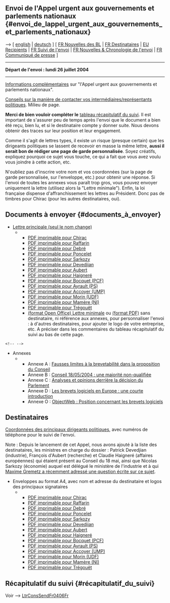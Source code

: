## Envoi de l\'Appel urgent aux gouvernements et parlements nationaux {#envoi_de_lappel_urgent_aux_gouvernements_et_parlements_nationaux}

\--\> \[ [ english](LtrCons0406En "wikilink") \| [
deutsch](LtrCons0406De "wikilink") \] \[ [ FR Nouvelles des
BL](SwpatcninoFr "wikilink") \| [ FR
Destinataires](LtrConsRecvFr0406Fr "wikilink") \| [ EU
Recipients](LtrConsRecv0406En "wikilink") \| [ FR Suivi de
l\'envoi](LtrConsSendFr0406Fr "wikilink") \| [ FR Nouvelles &
Chronologie de l\'envoi](LtrConsFrNews0406Fr "wikilink") \| [ FR
Communiqué de presse](LtrConsFrPr0406Fr "wikilink") \]

------------------------------------------------------------------------

**Départ de l\'envoi : lundi 26 juillet 2004**

------------------------------------------------------------------------

[Informations
complémentaires](http://swpat.ffii.org/letters/cons0406/index.fr.html "wikilink")
sur \"l\'Appel urgent aux gouvernements et parlements nationaux\".

[Conseils sur la manière de contacter vos intermédiaires/représentants
politiques](http://swpat.ffii.org/groupe/gunka/index.fr.html "wikilink").
Milieu de page.

**Merci de bien vouloir compléter le** [ tableau récapitulatif du
suivi](LtrConsSendFr0406Fr "wikilink"). Il est important de s\'assurer
peu de temps après l\'envoi que le document a bien été reçu, bien lu, et
si le destinataire compte y donner suite. Nous devons obtenir des traces
sur leur position et leur engagement.

Comme il s\'agit de lettres types, il existe un risque (presque certain)
que les dirigeants politiques se lassent de recevoir en masse la même
lettre, **aussi il serait bon de rédiger une page de garde
personnalisée**. Soyez créatifs, expliquez pourquoi ce sujet vous
touche, ce qui a fait que vous avez voulu vous joindre à cette action,
etc.

N\'oubliez pas d\'inscrire votre nom et vos coordonnées (sur la page de
garde personnalisée, sur l\'enveloppe, etc.) pour obtenir une réponse.
Si l\'envoi de toutes les annexes vous paraît trop gros, vous pouvez
envoyer uniquement la lettre (utilisez alors la \"Lettre minimale\").
Enfin, la loi française dispense d\'affranchissement les lettres au
Président. Donc pas de timbres pour Chirac (pour les autres
destinataires, oui).

## Documents à envoyer {#documents_à_envoyer}

-   [Lettre principale (seul le nom
    change)](http://swpat.ffii.org/letters/cons0406/index.fr.html "wikilink")
    -   -   [PDF imprimable pour
            Chirac](http://www.ffii.org/~gibuskro/cons0406/LtrConsChirac0406.fr.pdf "wikilink")
        -   [PDF imprimable pour
            Raffarin](http://www.ffii.org/~gibuskro/cons0406/LtrConsRaffarin0406.fr.pdf "wikilink")
        -   [PDF imprimable pour
            Debré](http://www.ffii.org/~gibuskro/cons0406/LtrConsDebre0406.fr.pdf "wikilink")
        -   [PDF imprimable pour
            Poncelet](http://www.ffii.org/~gibuskro/cons0406/LtrConsPoncelet0406.fr.pdf "wikilink")
        -   [PDF imprimable pour
            Sarkozy](http://www.ffii.org/~gibuskro/cons0406/LtrConsSarkozy0406.fr.pdf "wikilink")
        -   [PDF imprimable pour
            Devedjian](http://www.ffii.org/~gibuskro/cons0406/LtrConsDevedjian0406.fr.pdf "wikilink")
        -   [PDF imprimable pour
            Aubert](http://www.ffii.org/~gibuskro/cons0406/LtrConsAubert0406.fr.pdf "wikilink")
        -   [PDF imprimable pour
            Haigneré](http://www.ffii.org/~gibuskro/cons0406/LtrConsHaignere0406.fr.pdf "wikilink")
        -   [PDF imprimable pour Bocquet
            (PCF)](http://www.ffii.org/~gibuskro/cons0406/LtrConsBocquet0406.fr.pdf "wikilink")
        -   [PDF imprimable pour Ayrault
            (PS)](http://www.ffii.org/~gibuskro/cons0406/LtrConsAyrault0406.fr.pdf "wikilink")
        -   [PDF imprimable pour Accoyer
            (UMP)](http://www.ffii.org/~gibuskro/cons0406/LtrConsAccoyer0406.fr.pdf "wikilink")
        -   [PDF imprimable pour Morin
            (UDF)](http://www.ffii.org/~gibuskro/cons0406/LtrConsMorin0406.fr.pdf "wikilink")
        -   [PDF imprimable pour Mamère
            (NI)](http://www.ffii.org/~gibuskro/cons0406/LtrConsMamere0406.fr.pdf "wikilink")
        -   [PDF imprimable pour
            Trégouët](http://www.ffii.org/~gibuskro/cons0406/LtrConsTregouet0406.fr.pdf "wikilink")
        -   [(format Open Office) Lettre
            minimale](http://swpat.ffii.org/letters/cons0406/LtrConsMinim0406.fr.sxw "wikilink")
            ou [(format
            PDF)](http://swpat.ffii.org/letters/cons0406/LtrConsMinim0406.fr.pdf "wikilink")
            sans destinataire, ni référence aux annexes, pour
            personnaliser l\'envoi : à d\'autres destinataires, pour
            ajouter le logo de votre entreprise, etc. A préciser dans
            les commentaires du tableau récapitulatif du suivi au bas de
            cette page.

```{=html}
<!-- -->
```
-   Annexes
    -   -   Annexe A : [Fausses limites à la brevetabilité dans la
            proposition du
            Conseil](http://swpat.ffii.org/lettres/cons0406/text/ConsText0406.fr.pdf "wikilink")
        -   Annexe B : [Conseil 18/05/2004 : une majorité
            non-qualifiée](http://swpat.ffii.org/letters/cons0406/repr/ConsRepr0406.fr.pdf "wikilink")
        -   Annexe C : [Analyses et opinions derrière la décision du
            Parlement](http://swpat.ffii.org/letters/cons0406/parl/ConsParl0406.fr.pdf "wikilink")
        -   Annexe D : [Les brevets logiciels en Europe : une courte
            introduction](http://swpat.ffii.org/journal/intro/ShortIntro.fr.pdf "wikilink")
        -   Annexe O : [ObjectWeb : Position concernant les brevets
            logiciels](http://wiki.objectweb.org/attach?page=CWP_SoftwarePatents_French%2FLivreBlancBrevetsLogiciel13mai2004.pdf "wikilink")

## Destinataires

[Coordonnées des principaux dirigeants
politiques](http:FrHeadsStateFr "wikilink"), avec numéros de téléphone
pour le suivi de l\'envoi.

Note : Depuis le lancement de cet Appel, nous avons ajouté à la liste
des destinataires, les ministres en charge du dossier : Patrick
Devedjian (industrie), François d\'Aubert (recherche) et Claudie
Haigneré (affaires européennes) qui étaient présent au Conseil du 18
mai, ainsi que Nicolas Sarkozy (économie) auquel est délégué le
ministère de l\'industrie et à qui [ Maxime Gremetz a récemment adressé
une question écrite sur ce sujet](GremetzQuestParl040720Fr "wikilink").

-   Enveloppes au format A4, avec nom et adresse du destinataire et
    logos des principaux signataires
    -   -   [PDF imprimable pour
            Chirac](http://www.ffii.org/~gibuskro/cons0406/EnvConsChirac0406.fr.pdf "wikilink")
        -   [PDF imprimable pour
            Raffarin](http://www.ffii.org/~gibuskro/cons0406/EnvConsRaffarin0406.fr.pdf "wikilink")
        -   [PDF imprimable pour
            Debré](http://www.ffii.org/~gibuskro/cons0406/EnvConsDebre0406.fr.pdf "wikilink")
        -   [PDF imprimable pour
            Poncelet](http://www.ffii.org/~gibuskro/cons0406/EnvConsPoncelet0406.fr.pdf "wikilink")
        -   [PDF imprimable pour
            Sarkozy](http://www.ffii.org/~gibuskro/cons0406/EnvConsSarkozy0406.fr.pdf "wikilink")
        -   [PDF imprimable pour
            Devedjian](http://www.ffii.org/~gibuskro/cons0406/EnvConsDevedjian0406.fr.pdf "wikilink")
        -   [PDF imprimable pour
            Aubert](http://www.ffii.org/~gibuskro/cons0406/EnvConsAubert0406.fr.pdf "wikilink")
        -   [PDF imprimable pour
            Haigneré](http://www.ffii.org/~gibuskro/cons0406/EnvConsHaignere0406.fr.pdf "wikilink")
        -   [PDF imprimable pour Bocquet
            (PCF)](http://www.ffii.org/~gibuskro/cons0406/EnvConsBocquet0406.fr.pdf "wikilink")
        -   [PDF imprimable pour Ayrault
            (PS)](http://www.ffii.org/~gibuskro/cons0406/EnvConsAyrault0406.fr.pdf "wikilink")
        -   [PDF imprimable pour Accoyer
            (UMP)](http://www.ffii.org/~gibuskro/cons0406/EnvConsAccoyer0406.fr.pdf "wikilink")
        -   [PDF imprimable pour Morin
            (UDF)](http://www.ffii.org/~gibuskro/cons0406/EnvConsMorin0406.fr.pdf "wikilink")
        -   [PDF imprimable pour Mamère
            (NI)](http://www.ffii.org/~gibuskro/cons0406/EnvConsMamere0406.fr.pdf "wikilink")
        -   [PDF imprimable pour
            Trégouët](http://www.ffii.org/~gibuskro/cons0406/EnvConsTregouet0406.fr.pdf "wikilink")

## Récapitulatif du suivi {#récapitulatif_du_suivi}

Voir \--\> [LtrConsSendFr0406Fr](LtrConsSendFr0406Fr "wikilink")
